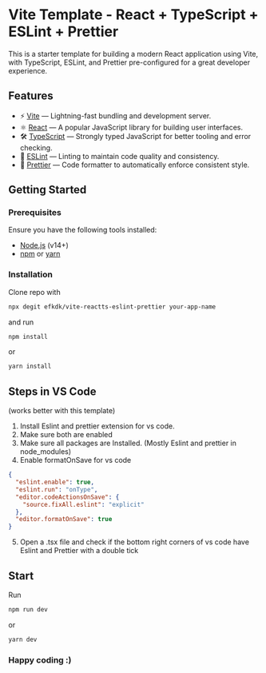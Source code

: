 # Vite Template - React + TypeScript + ESLint + Prettier

This is a starter template for building a modern React application using Vite, with TypeScript, ESLint, and Prettier pre-configured for a great developer experience.

## Features

- ⚡️ [Vite](https://vite.dev/) — Lightning-fast bundling and development server.
- ⚛️ [React](https://react.dev/) — A popular JavaScript library for building user interfaces.
- 🛠 [TypeScript](https://www.typescriptlang.org/) — Strongly typed JavaScript for better tooling and error checking.
- 📏 [ESLint](https://eslint.org/) — Linting to maintain code quality and consistency.
- 🎨 [Prettier](https://prettier.io/) — Code formatter to automatically enforce consistent style.

## Getting Started

### Prerequisites

Ensure you have the following tools installed:

- [Node.js](https://nodejs.org/) (v14+)
- [npm](https://www.npmjs.com/) or [yarn](https://yarnpkg.com/)

### Installation

Clone repo with
```bash
npx degit efkdk/vite-reactts-eslint-prettier your-app-name
```
and run 
```bash
npm install
```
or
```bash
yarn install
```
## Steps in VS Code

(works better with this template)
1. Install Eslint and prettier extension for vs code.
2. Make sure both are enabled
3. Make sure all packages are Installed. (Mostly Eslint and prettier in node_modules)
4. Enable formatOnSave for vs code
```json
{
  "eslint.enable": true,
  "eslint.run": "onType",
  "editor.codeActionsOnSave": {
    "source.fixAll.eslint": "explicit"
  },
  "editor.formatOnSave": true
}
```
5. Open a .tsx file and check if the bottom right corners of vs code have Eslint and Prettier with a double tick
## Start

Run 
```bash
npm run dev
```
or
```bash
yarn dev
```
### Happy coding :)
